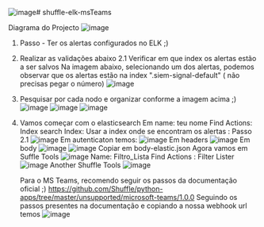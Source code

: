 ![image](https://github.com/user-attachments/assets/363c7705-d6b4-44af-9af8-f92cd49fa47b)# shuffle-elk-msTeams

Diagrama do Projecto
![image](https://github.com/user-attachments/assets/5dc1b9d0-301d-4055-a0b0-0b3b8a71a80e)
1. Passo - Ter os alertas configurados no ELK ;)
2. Realizar as validações abaixo
2.1 Verificar em que index os alertas estão a ser salvos
   Na imagem abaixo, selecionando um dos alertas, podemos observar que os alertas estão na index ".siem-signal-default" ( não precisas pegar o número)
   ![image](https://github.com/user-attachments/assets/c3488e20-ac7b-4813-9c66-c19dc5569295)
4. Pesquisar por cada nodo e organizar conforme a imagem acima ;)
   ![image](https://github.com/user-attachments/assets/4305f946-ca76-43ef-b9af-f2e5286fb8e9)
   ![image](https://github.com/user-attachments/assets/74740a22-bfa1-4c01-8996-7331506f2361)
   ![image](https://github.com/user-attachments/assets/3c22571e-af3f-4aa7-af00-c5a76cf5537d)
5. Vamos começar com o elasticsearch
   Em name: teu nome
   Find Actions: Index search
   Index: Usar a index onde se encontram os alertas : Passo 2.1
   ![image](https://github.com/user-attachments/assets/ffda3985-1b7b-4420-bfba-362414ee3a2c)
   Em autenticaton temos:
   ![image](https://github.com/user-attachments/assets/43938bb8-ba38-4925-bd54-757a2a95e6b3)
   Em headers
   ![image](https://github.com/user-attachments/assets/fa4c22a7-b922-4ae2-8503-95f92274d0a0)
   Em body
   ![image](https://github.com/user-attachments/assets/16eb7db9-2e7c-408c-b6c6-e5d033ba400d)
   ![image](https://github.com/user-attachments/assets/1edb577f-cc7c-426a-a5b1-ac9018303b2d)
   Copiar em body-elastic.json
   Agora vamos em Suffle Tools
   ![image](https://github.com/user-attachments/assets/7a69bf4e-df90-4d25-8c3d-a05767751682)
   Name: Filtro_Lista
   Find Actions : Filter Lister
   ![image](https://github.com/user-attachments/assets/5cc1c546-f6c3-44c4-b17b-0c7b4ae0dab5)
   Another Shuffle Tools
   ![image](https://github.com/user-attachments/assets/89f17697-a3c4-42f4-bc5d-507a7277bcf3)

   Para o MS Teams, recomendo seguir os passos da documentação oficial ;)
   https://github.com/Shuffle/python-apps/tree/master/unsupported/microsoft-teams/1.0.0
   Seguindo os passos presentes na documentação e copiando a nossa webhook url temos
   ![image](https://github.com/user-attachments/assets/433f6dd5-1cbe-47b8-8dc4-8890671f88a1)
   


   

   




   





   
